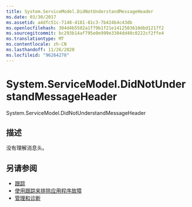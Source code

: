 ```yaml
---
title: System.ServiceModel.DidNotUnderstandMessageHeader
ms.date: 03/30/2017
ms.assetid: a4dfc51c-7148-4181-81c3-7b424b4c43db
ms.openlocfilehash: 304d4b5502a1f79b1f21e1412503610dbd1217f2
ms.sourcegitcommit: bc293b14af795e0e999e3304dd40c0222cf2ffe4
ms.translationtype: MT
ms.contentlocale: zh-CN
ms.lasthandoff: 11/26/2020
ms.locfileid: "96264278"
---
```

# <a name="systemservicemodeldidnotunderstandmessageheader"></a>System.ServiceModel.DidNotUnderstandMessageHeader

System.ServiceModel.DidNotUnderstandMessageHeader  
  
## <a name="description"></a>描述  

 没有理解消息头。  
  
## <a name="see-also"></a>另请参阅

- [跟踪](index.md)
- [使用跟踪来排除应用程序故障](using-tracing-to-troubleshoot-your-application.md)
- [管理和诊断](../index.md)
